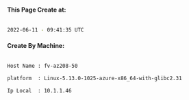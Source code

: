 
   
#### This Page Create at:

```bash

2022-06-11 - 09:41:35 UTC

```

#### Create By Machine:

```bash

Host Name : fv-az208-50

platform  : Linux-5.13.0-1025-azure-x86_64-with-glibc2.31

Ip Local  : 10.1.1.46

```

